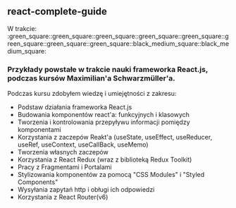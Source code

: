 <h2> react-complete-guide </h2>
W trakcie: :green_square::green_square::green_square::green_square::green_square::green_square::green_square::green_square::black_medium_square::black_medium_square:
<h3>Przykłady powstałe w trakcie nauki frameworka React.js, podczas kursów Maximilian'a Schwarzmüller'a.</h3>

Podczas kursu zdobyłem wiedzę i umiejętności z zakresu:
<ul>
  <li>Podstaw działania frameworka React.js</li>
  <li>Budowania komponentów react'a: funkcyjnych i klasowych</li>
  <li>Tworzenia i kontrolowania przepyływu informacji pomiędzy komponentami</li>
  <li>Korzystania z zaczepów Reakt'a (useState, useEffect, useReducer, useRef, useContext, useCallBack, useMemo)</li>
  <li>Tworzenia własnych zaczepów</li>
  <li>Korzystania z React Redux (wraz z biblioteką Redux Toolkit)</li>
  <li>Pracy z Fragmentami i Portalami</li>
  <li>Stylizowania komponentów za pomocą "CSS Modules" i "Styled Components"</li>
  <li>Wysyłania zapytań http i obługi ich odpowiedzi</li>
  <li>Korzystania z React Router(v6)</li>
</ul>
